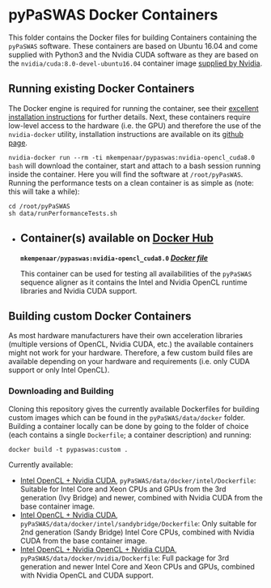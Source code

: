 # pyPaSWAS Docker Containers

This folder contains the Docker files for building Containers containing the `pyPaSWAS` software. These containers are based on Ubuntu 16.04 and come supplied with Python3 and the Nvidia CUDA software as they are based on the `nvidia/cuda:8.0-devel-ubuntu16.04` container image [supplied by Nvidia](https://hub.docker.com/r/nvidia/cuda/).

## Running existing Docker Containers

The Docker engine is required for running the container, see their [excellent installation instructions](https://docs.docker.com/engine/installation/) for further details.
Next, these containers require low-level access to the hardware (i.e. the GPU) and therefore the use of the `nvidia-docker` utility, installation instructions are available on its [github page](https://github.com/NVIDIA/nvidia-docker/tree/2.0). 

`nvidia-docker run --rm -ti mkempenaar/pypaswas:nvidia-opencl_cuda8.0 bash` will download the container, start and attach to a bash session running inside the container. Here you will find the software at `/root/pyPasWAS`. Running the performance tests on a clean container is as simple as (note: this will take a while):

```
cd /root/pyPaSWAS
sh data/runPerformanceTests.sh
```

* ## Container(s) available on [Docker Hub](https://hub.docker.com/r/mkempenaar/pypaswas/)

    **`mkempenaar/pypaswas:nvidia-opencl_cuda8.0` [*Docker file*](https://raw.githubusercontent.com/swarris/pyPaSWAS/master/data/docker/nvidia/Dockerfile)**

    This container can be used for testing all availabilities of the `pyPaSWAS` sequence aligner as it contains the Intel and Nvidia OpenCL runtime libraries and Nvidia CUDA support.


## Building custom Docker Containers

As most hardware manufacturers have their own acceleration libraries (multiple versions of OpenCL, Nvidia CUDA, etc.) the available containers might not work for your hardware. Therefore, a few custom build files are available depending on your hardware and requirements (i.e. only CUDA support or only Intel OpenCL). 

### Downloading and Building

Cloning this repository gives the currently available Dockerfiles for building custom images which can be found in the `pyPaSWAS/data/docker` folder. Building a container locally can be done by going to the folder of choice (each contains a single `Dockerfile`; a container description) and running:

```
docker build -t pypaswas:custom .
```

Currently available:

* [Intel OpenCL + Nvidia CUDA](https://raw.githubusercontent.com/swarris/pyPaSWAS/master/data/docker/intel/Dockerfile), `pyPaSWAS/data/docker/intel/Dockerfile`: Suitable for Intel Core and Xeon CPUs and GPUs from the 3rd generation (Ivy Bridge) and newer, combined with Nvidia CUDA from the base container image.
* [Intel OpenCL + Nvidia CUDA](https://raw.githubusercontent.com/swarris/pyPaSWAS/master/data/docker/intel/sandybridge/Dockerfile), `pyPaSWAS/data/docker/intel/sandybridge/Dockerfile`: Only suitable for 2nd generation (Sandy Bridge) Intel Core CPUs, combined with Nvidia CUDA from the base container image.
* [Intel OpenCL + Nvidia OpenCL + Nvidia CUDA](https://raw.githubusercontent.com/swarris/pyPaSWAS/master/data/docker/nvidia/Dockerfile), `pyPaSWAS/data/docker/nvidia/Dockerfile`: Full package for 3rd generation and newer Intel Core and Xeon CPUs and GPUs, combined with Nvidia OpenCL and CUDA support.